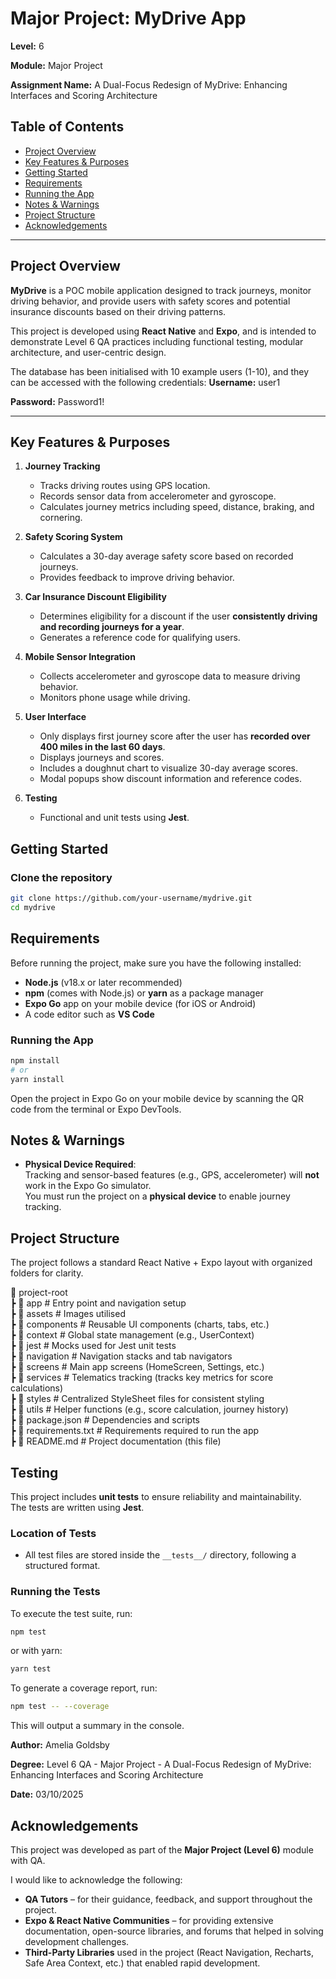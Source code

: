 # Major Project: MyDrive App

**Level:** 6  

**Module:** Major Project

**Assignment Name:** A Dual-Focus Redesign of MyDrive: Enhancing Interfaces and Scoring Architecture

## Table of Contents

- [Project Overview](#project-overview)
- [Key Features & Purposes](#key-features--purposes)
- [Getting Started](#getting-started)
- [Requirements](#requirements)
- [Running the App](#running-the-app)
- [Notes & Warnings](#notes--warnings)
- [Project Structure](#project-structure)
- [Acknowledgements](#acknowledgements)

---

## Project Overview

**MyDrive** is a POC mobile application designed to track journeys, monitor driving behavior, and provide users with safety scores and potential insurance discounts based on their driving patterns.

This project is developed using **React Native** and **Expo**, and is intended to demonstrate Level 6 QA practices including functional testing, modular architecture, and user-centric design.

The database has been initialised with 10 example users (1-10), and they can be accessed with the following credentials:
**Username:** user1

**Password:** Password1!

---

## Key Features & Purposes

1. **Journey Tracking**

   - Tracks driving routes using GPS location.
   - Records sensor data from accelerometer and gyroscope.
   - Calculates journey metrics including speed, distance, braking, and cornering.

2. **Safety Scoring System**

   - Calculates a 30-day average safety score based on recorded journeys.
   - Provides feedback to improve driving behavior.

3. **Car Insurance Discount Eligibility**

   - Determines eligibility for a discount if the user **consistently driving and recording journeys for a year**.
   - Generates a reference code for qualifying users.

4. **Mobile Sensor Integration**

   - Collects accelerometer and gyroscope data to measure driving behavior.
   - Monitors phone usage while driving.

5. **User Interface**

   - Only displays first journey score after the user has **recorded over 400 miles in the last 60 days**.
   - Displays journeys and scores.
   - Includes a doughnut chart to visualize 30-day average scores.
   - Modal popups show discount information and reference codes.

6. **Testing**
   - Functional and unit tests using **Jest**.

## Getting Started

### Clone the repository

```bash
git clone https://github.com/your-username/mydrive.git
cd mydrive
```

## Requirements

Before running the project, make sure you have the following installed:

- **Node.js** (v18.x or later recommended)
- **npm** (comes with Node.js) or **yarn** as a package manager
- **Expo Go** app on your mobile device (for iOS or Android)
- A code editor such as **VS Code**

### Running the App

```bash
npm install
# or
yarn install
```

Open the project in Expo Go on your mobile device by scanning the QR code from the terminal or Expo DevTools.

## Notes & Warnings

- **Physical Device Required**:  
  Tracking and sensor-based features (e.g., GPS, accelerometer) will **not** work in the Expo Go simulator.  
  You must run the project on a **physical device** to enable journey tracking.

## Project Structure

The project follows a standard React Native + Expo layout with organized folders for clarity.

📂 project-root  
 ┣ 📂 app # Entry point and navigation setup  
 ┣ 📂 assets # Images utilised  
 ┣ 📂 components # Reusable UI components (charts, tabs, etc.)  
 ┣ 📂 context # Global state management (e.g., UserContext)  
 ┣ 📂 jest # Mocks used for Jest unit tests  
 ┣ 📂 navigation # Navigation stacks and tab navigators  
 ┣ 📂 screens # Main app screens (HomeScreen, Settings, etc.)  
 ┣ 📂 services # Telematics tracking (tracks key metrics for score calculations)  
 ┣ 📂 styles # Centralized StyleSheet files for consistent styling  
 ┣ 📂 utils # Helper functions (e.g., score calculation, journey history)  
 ┣ 📜 package.json # Dependencies and scripts  
 ┣ 📜 requirements.txt # Requirements required to run the app  
 ┣ 📜 README.md # Project documentation (this file)

## Testing

This project includes **unit tests** to ensure reliability and maintainability.  
The tests are written using **Jest**.

### Location of Tests

- All test files are stored inside the `__tests__/` directory, following a structured format.

### Running the Tests

To execute the test suite, run:

```bash
npm test
```

or with yarn:

```bash
yarn test
```

To generate a coverage report, run:

```bash
npm test -- --coverage
```

This will output a summary in the console.

**Author:** Amelia Goldsby

**Degree:** Level 6 QA - Major Project - A Dual-Focus Redesign of MyDrive: Enhancing Interfaces and Scoring Architecture

**Date:** 03/10/2025

## Acknowledgements

This project was developed as part of the **Major Project (Level 6)** module with QA.

I would like to acknowledge the following:

- **QA Tutors** – for their guidance, feedback, and support throughout the project.
- **Expo & React Native Communities** – for providing extensive documentation, open-source libraries, and forums that helped in solving development challenges.
- **Third-Party Libraries** used in the project (React Navigation, Recharts, Safe Area Context, etc.) that enabled rapid development.
